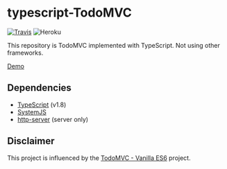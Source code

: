 # typescript-TodoMVC

[![Travis](https://img.shields.io/travis/HyunSeob/typescript-TodoMVC.svg)](https://travis-ci.org/HyunSeob/typescript-TodoMVC) ![Heroku](https://heroku-badge.herokuapp.com/?app=typescript-todomvc&style=flat&svg=1)

This repository is TodoMVC implemented with TypeScript. Not using other frameworks.

[Demo](https://typescript-todomvc.herokuapp.com/)

## Dependencies

- [TypeScript](http://www.typescriptlang.org/) (v1.8)
- [SystemJS](https://github.com/systemjs/systemjs)
- [http-server](https://github.com/indexzero/http-server) (server only)


## Disclaimer

This project is influenced by the [TodoMVC - Vanilla ES6](https://github.com/tastejs/todomvc/tree/gh-pages/examples/vanilla-es6) project.
